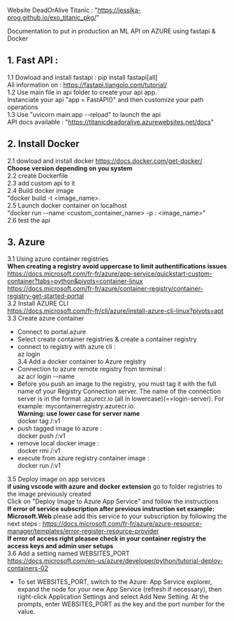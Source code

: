 Website DeadOrAlive Titanic : "https://jessika-prog.github.io/exo_titanic_pkg/"

Documentation to put in production an ML API on AZURE using fastapi & Docker


## 1. Fast API :

1.1 Dowload and install fastapi : pip install fastapi[all]    
All information on : https://fastapi.tiangolo.com/tutorial/    
1.2 Use main file in api folder to create your api app.    
Instanciate your api "app = FastAPI()" and then customize your path operations        
1.3 Use "uvicorn main:app --reload" to launch the api        
API docs available : "https://titanicdeadoralive.azurewebsites.net/docs"        


## 2. Install Docker

2.1 dowload and install docker https://docs.docker.com/get-docker/          
__Choose version depending on you system__    
2.2 create Dockerfile       
2.3 add custom api to it   
2.4 Build docker image      
"docker build -t  <image_name>.    
2.5 Launch docker container on localhost        
"docker run --name <custom_container_name> -p <Hostport>:<Containerport> <image_name>"      
2.6 test the api   

## 3. Azure
3.1 Using azure container registries     
 **When creating a registry avoid uppercase to limit authentifications issues**        
https://docs.microsoft.com/fr-fr/azure/app-service/quickstart-custom-container?tabs=python&pivots=container-linux     
https://docs.microsoft.com/fr-fr/azure/container-registry/container-registry-get-started-portal    
3.2 Install  AZURE CLI   
https://docs.microsoft.com/fr-fr/cli/azure/install-azure-cli-linux?pivots=apt    
3.3 Create azure container       
 * Connect to portal.azure         
 * Select create container registries & create a container registry       
 * connect to registry with azure cli :       
 az login       
 3.4 Add a docker container to Azure registry  
 * Connection to azure remote registry from terminal :     
 az acr login --name <registry-name>    
 * Before you push an image to the registry, you must tag it with the full name of your Registry Connection server. The name of the connection server is in the format <registry-name> .azurecr.io (all in lowercase)(==login-server). For example: mycontainerregistry.azurecr.io.  
 **Warning: use lower case for server name**  
 docker tag <dockerimagename> <login-server>/<nomimagesurazure>:v1   
 * push tagged image to azure  :        
docker push <login-server>/<nomimagesurazure>:v1      
* remove local docker image :    
docker rmi <login-server>/<nomimagesurazure>:v1    
* execute from azure registry container image :    
docker run <login-server>/<nomimagesurazure>:v1    

3.5 Deploy image on app services      
**if using vscode with azure and docker extension** go to folder registries to the image previously created    
Click on "Deploy Image to Azure App Service" and follow the instructions     
**If error of service subscription after previous instruction set example: Microsoft.Web** please add this service to your subscription by following the next steps : 
 https://docs.microsoft.com/fr-fr/azure/azure-resource-manager/templates/error-register-resource-provider     
 **If error of access right pleasee check in your container registry the access keys and admin user setups**    
3.6  Add a setting named WEBSITES_PORT        
https://docs.microsoft.com/en-us/azure/developer/python/tutorial-deploy-containers-02        
* To set WEBSITES_PORT, switch to the Azure: App Service explorer, expand the node for your new App Service (refresh if necessary), then right-click Application Settings and select Add New Setting. At the prompts, enter WEBSITES_PORT as the key and the port number for the value.



